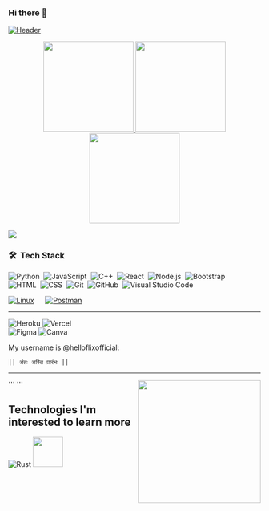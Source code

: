 ### Hi there 👋
[![Header](https://wallpapercave.com/wp/wp13100987.png?raw=true "Header")](https://github.com/AntonioErdeljac)

  <p align="center">
<a href="https://github.com/helloflixofficial">
  <img height="180em" src="https://github-readme-stats-sigma-five.vercel.app/api?username=helloflixofficial&count_private=true&show_icons=true&theme=merko" />
  <img height="180em" src="https://github-readme-stats-eight-theta.vercel.app/api/top-langs/?username=helloflixofficial&theme=merko&layout=compact&langs_count=12&exclude_repo=gamebase&hide=objective-c,java,c,ruby,swift,kotlin,shell" /><img align="center" height="180em" src="https://github-readme-streak-stats.herokuapp.com/?user=helloflixofficial&theme=merko"/>
</a>
</p>


![](https://komarev.com/ghpvc/?username=helloflixofficial&color=00a0a0&style=plastic)

### 🛠 &nbsp;Tech Stack
![Python](https://img.shields.io/badge/-Python-05122A?style=flat&logo=python)&nbsp;
![JavaScript](https://img.shields.io/badge/-JavaScript-05122A?style=flat&logo=javascript)&nbsp;
![C++](https://img.shields.io/badge/-C++-05122A?style=flat&logo=C%2B%2B&logoColor=00599C)&nbsp;
![React](https://img.shields.io/badge/-React-05122A?style=flat&logo=react)&nbsp;
![Node.js](https://img.shields.io/badge/-Node.js-05122A?style=flat&logo=node.js)&nbsp;
![Bootstrap](https://img.shields.io/badge/-Bootstrap-05122A?style=flat&logo=bootstrap&logoColor=563D7C)\
![HTML](https://img.shields.io/badge/-HTML-05122A?style=flat&logo=HTML5)&nbsp;
![CSS](https://img.shields.io/badge/-CSS-05122A?style=flat&logo=CSS3&logoColor=1572B6)&nbsp;
![Git](https://img.shields.io/badge/-Git-05122A?style=flat&logo=git)&nbsp;
![GitHub](https://img.shields.io/badge/-GitHub-05122A?style=flat&logo=github)&nbsp;
![Visual Studio Code](https://img.shields.io/badge/-Visual%20Studio%20Code-05122A?style=flat&logo=visual-studio-code&logoColor=007ACC)&nbsp;

 <a href="#"><img alt="Linux" src="https://img.shields.io/badge/Linux-FCC624?style=flat&logo=linux&logoColor=black"></a>
  &emsp;
<a href="#"><img alt="Postman" src="https://img.shields.io/badge/Postman-FF6C37?style=flat&logo=postman&logoColor=white"></a>
   &emsp;



<hr>


![Heroku](https://img.shields.io/badge/Heroku-430098?style=for-the-badge&logo=heroku&logoColor=white)
![Vercel](https://img.shields.io/badge/Vercel-000000?style=for-the-badge&logo=vercel&logoColor=white)\
![Figma](https://img.shields.io/badge/Figma-F24E1E?style=for-the-badge&logo=figma&logoColor=white)
![Canva](https://img.shields.io/badge/Canva-%2300C4CC.svg?&style=for-the-badge&logo=Canva&logoColor=white)





My username is @helloflixofficial:
```
|| अंतः अस्ति प्रारंभः ||‌‎
```
---

  ''' <img align="right" width="245" src="img/noctis.gif"/>'''



## Technologies I'm interested to learn more 
  ![Rust](https://img.shields.io/badge/-Rust-333333?style=flat&logo=rust)
  <img src="https://raw.githubusercontent.com/numpy/numpy/main/branding/logo/primary/numpylogo.svg" width="60">


<Br>





  

  
